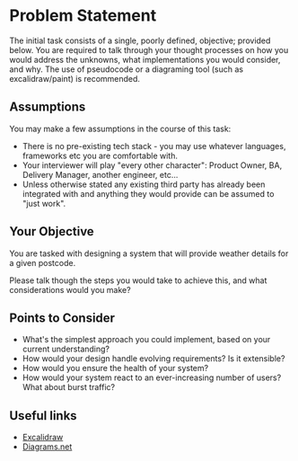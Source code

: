 # Problem Statement

The initial task consists of a single, poorly defined, objective; provided below.
You are required to talk through your thought processes on how you would address the unknowns, what implementations you would consider, and why. 
The use of pseudocode or a diagraming tool (such as excalidraw/paint) is recommended.

## Assumptions

You may make a few assumptions in the course of this task:
- There is no pre-existing tech stack - you may use whatever languages, frameworks etc you are comfortable with.
- Your interviewer will play "every other character": Product Owner, BA, Delivery Manager, another engineer, etc...
- Unless otherwise stated any existing third party has already been integrated with and anything they would provide can be assumed to "just work".

## Your Objective

You are tasked with designing a system that will provide weather details for a given postcode. 

Please talk though the steps you would take to achieve this, and what considerations would you make? 

## Points to Consider

- What's the simplest approach you could implement, based on your current understanding?
- How would your design handle evolving requirements? Is it extensible?
- How would you ensure the health of your system?
- How would your system react to an ever-increasing number of users? What about burst traffic?

## Useful links

- [Excalidraw](https://excalidraw.com/)
- [Diagrams.net](https://app.diagrams.net/)

